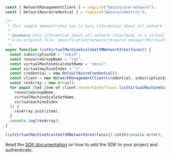 ```javascript
const { NetworkManagementClient } = require("@azure/arm-network");
const { DefaultAzureCredential } = require("@azure/identity");

/**
 * This sample demonstrates how to Gets information about all network interfaces in a virtual machine in a virtual machine scale set.
 *
 * @summary Gets information about all network interfaces in a virtual machine in a virtual machine scale set.
 * x-ms-original-file: specification/network/resource-manager/Microsoft.Network/stable/2021-08-01/examples/VmssVmNetworkInterfaceList.json
 */
async function listVirtualMachineScaleSetVMNetworkInterfaces() {
  const subscriptionId = "subid";
  const resourceGroupName = "rg1";
  const virtualMachineScaleSetName = "vmss1";
  const virtualmachineIndex = "1";
  const credential = new DefaultAzureCredential();
  const client = new NetworkManagementClient(credential, subscriptionId);
  const resArray = new Array();
  for await (let item of client.networkInterfaces.listVirtualMachineScaleSetVMNetworkInterfaces(
    resourceGroupName,
    virtualMachineScaleSetName,
    virtualmachineIndex
  )) {
    resArray.push(item);
  }
  console.log(resArray);
}

listVirtualMachineScaleSetVMNetworkInterfaces().catch(console.error);
```

Read the [SDK documentation](https://github.com/Azure/azure-sdk-for-js/blob/%40azure%2Farm-network_28.0.0/sdk/network/arm-network/README.md) on how to add the SDK to your project and authenticate.
